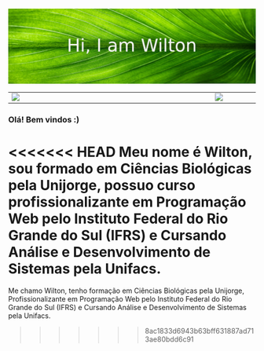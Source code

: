 ![Header image](https://github.com/wiltonsg/wiltonsg/blob/main/Assets/header.jpg)

<center>
  <table>
    <tr>
        <td><img width="400px" align="left" src="https://github-readme-stats.vercel.app/api/top-langs/?username=wiltonsg&hide=html&layout=compact&theme=buefy" /></td>
        <td><img width="495px" align="left" src="https://github-readme-stats.vercel.app/api?username=wiltonsg&theme=buefy"/></td>
    </tr>   
  </table>
</center>  

### Olá! Bem vindos :)

<<<<<<< HEAD
Meu nome é Wilton, sou formado em Ciências Biológicas pela Unijorge, possuo curso profissionalizante em Programação Web pelo Instituto Federal do Rio Grande do Sul (IFRS) e Cursando Análise e Desenvolvimento de Sistemas pela Unifacs.
=======
Me chamo Wilton, tenho formação em Ciências Biológicas pela Unijorge, Profissionalizante em Programação Web pelo Instituto Federal do Rio Grande do Sul (IFRS) e Cursando Análise e Desenvolvimento de Sistemas pela Unifacs.
>>>>>>> 8ac1833d6943b63bff631887ad713ae80bdd6c91

<!--
**wiltonsg/wiltonsg** is a ✨ _special_ ✨ repository because its `README.md` (this file) appears on your GitHub profile.

Here are some ideas to get you started:

- 🔭 I’m currently working on ...
- 🌱 I’m currently learning ...
- 👯 I’m looking to collaborate on ...
- 🤔 I’m looking for help with ...
- 💬 Ask me about ...
- 📫 How to reach me: ...
- 😄 Pronouns: ...
- ⚡ Fun fact: ...
-->
